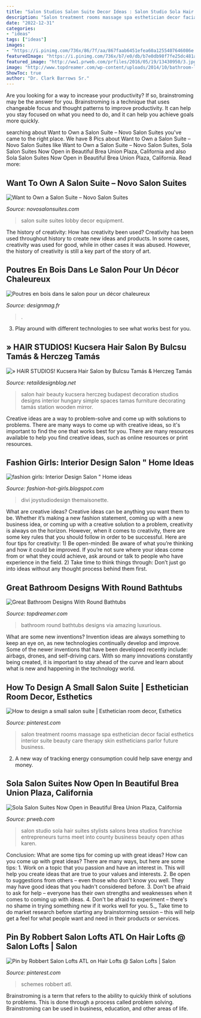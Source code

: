```yaml
---
title: "Salon Studios Salon Suite Decor Ideas : Salon Studio Sola Hair Suites Stylists Salons Brea Studios Franchise Entrepreneurs Turns Meet Into County Business Beauty Open Athas Karen"
description: "Salon treatment rooms massage spa esthetician decor facial esthetics interior suite beauty care therapy skin estheticians parlor future business"
date: "2022-12-31"
categories:
- "ideas"
tags: ["ideas"]
images:
- "https://i.pinimg.com/736x/86/7f/aa/867faab6451efea60a1255407646086e.jpg"
featuredImage: "https://i.pinimg.com/736x/b7/e0/db/b7e0db98f7fe25dc481adf18ee8aff16.jpg"
featured_image: "http://ww1.prweb.com/prfiles/2016/05/19/13430950/3.jpg"
image: "http://www.topdreamer.com/wp-content/uploads/2014/10/bathroom-luxurious-elegant-bathroom-round-tub-design-ideas-in-amazing-gold-color-theme-mega-gallery-of-amazingly-beautiful-relaxing-bathtubs-718x959.jpg"
ShowToc: true
author: "Dr. Clark Barrows Sr."
---
```



Are you looking for a way to increase your productivity? If so, brainstroming may be the answer for you. Brainstroming is a technique that uses changeable focus and thought patterns to improve productivity. It can help you stay focused on what you need to do, and it can help you achieve goals more quickly.

	

		
searching about Want to Own a Salon Suite – Novo Salon Suites you've came to the right place. We have 8 Pics about Want to Own a Salon Suite – Novo Salon Suites like Want to Own a Salon Suite – Novo Salon Suites, Sola Salon Suites Now Open in Beautiful Brea Union Plaza, California and also Sola Salon Suites Now Open in Beautiful Brea Union Plaza, California. Read more:
		
    
## Want To Own A Salon Suite – Novo Salon Suites

<img loading=lazy src="https://novosalonsuites.com/wp-content/uploads/2017/12/MG_5852-HDR.jpg" onerror="this.onerror=null;this.src='https://tse2.mm.bing.net/th?id=OIP.pndnZfQL7AvCpwu4koNY8gHaE7&amp;pid=15.1';" alt="Want to Own a Salon Suite – Novo Salon Suites">

_Source: novosalonsuites.com_

>salon suite suites lobby decor equipment. 

	

The history of creativity: How has creativity been used?
Creativity has been used throughout history to create new ideas and products. In some cases, creativity was used for good, while in other cases it was abused. However, the history of creativity is still a key part of the story of art.

    
## Poutres En Bois Dans Le Salon Pour Un Décor Chaleureux

<img loading=lazy src="https://designmag.fr/wp-content/uploads/2016/02/deco-salon-poutres-grises.jpg" onerror="this.onerror=null;this.src='https://tse3.mm.bing.net/th?id=OIP.PCB0y-z8SLlDRNo1AcTxQAHaE8&amp;pid=15.1';" alt="Poutres en bois dans le salon pour un décor chaleureux">

_Source: designmag.fr_

>. 

	

3. Play around with different technologies to see what works best for you. 

    
## » HAIR STUDIOS! Kucsera Hair Salon By Bulcsu Tamás &amp; Herczeg Tamás

<img loading=lazy src="https://retaildesignblog.net/wp-content/uploads/2013/03/Kucsera-Hair-Salon-Bulcsu-Tamas-Herczeg-Tamas-Budapest-05.jpg" onerror="this.onerror=null;this.src='https://tse4.mm.bing.net/th?id=OIP.mgBYjHwiFWAYQcqFSRVSowHaE8&amp;pid=15.1';" alt="» HAIR STUDIOS! Kucsera Hair Salon by Bulcsu Tamás &amp; Herczeg Tamás">

_Source: retaildesignblog.net_

>salon hair beauty kucsera herczeg budapest decoration studios designs interior hungary simple spaces tamas furniture decorating tamás station wooden mirror. 

	

Creative ideas are a way to problem-solve and come up with solutions to problems. There are many ways to come up with creative ideas, so it's important to find the one that works best for you. There are many resources available to help you find creative ideas, such as online resources or print resources.

    
## Fashion Girls: Interior Design Salon &quot; Home Ideas

<img loading=lazy src="https://4.bp.blogspot.com/_VezUbgtAF0c/TQeSkIOq5LI/AAAAAAAAFAs/2vXWP6CMit4/s1600/interior-design-of-hair-salon-at-golden-island-athlone3.jpg" onerror="this.onerror=null;this.src='https://tse2.mm.bing.net/th?id=OIP.KSALFB2qMz0vD52mCsCYOAHaFf&amp;pid=15.1';" alt="fashion girls: Interior Design Salon &quot; Home ideas">

_Source: fashion-hot-girls.blogspot.com_

>divi joystudiodesign themaisonette. 

	

What are creative ideas?
Creative ideas can be anything you want them to be. Whether it’s making a new fashion statement, coming up with a new business idea, or coming up with a creative solution to a problem, creativity is always on the horizon. However, when it comes to creativity, there are some key rules that you should follow in order to be successful. Here are four tips for creativity: 1) Be open-minded: Be aware of what you’re thinking and how it could be improved. If you’re not sure where your ideas come from or what they could achieve, ask around or talk to people who have experience in the field. 2) Take time to think things through: Don’t just go into ideas without any thought process behind them first.

    
## Great Bathroom Designs With Round Bathtubs

<img loading=lazy src="http://www.topdreamer.com/wp-content/uploads/2014/10/bathroom-luxurious-elegant-bathroom-round-tub-design-ideas-in-amazing-gold-color-theme-mega-gallery-of-amazingly-beautiful-relaxing-bathtubs-718x959.jpg" onerror="this.onerror=null;this.src='https://tse2.mm.bing.net/th?id=OIP.P_75GTSazDbzph0Q6rbRNgHaJ5&amp;pid=15.1';" alt="Great Bathroom Designs With Round Bathtubs">

_Source: topdreamer.com_

>bathroom round bathtubs designs via amazing luxurious. 

	

What are some new inventions?
Invention ideas are always something to keep an eye on, as new technologies continually develop and improve. Some of the newer inventions that have been developed recently include: airbags, drones, and self-driving cars. With so many innovations constantly being created, it is important to stay ahead of the curve and learn about what is new and happening in the technology world.

    
## How To Design A Small Salon Suite | Esthetician Room Decor, Esthetics

<img loading=lazy src="https://i.pinimg.com/736x/b7/e0/db/b7e0db98f7fe25dc481adf18ee8aff16.jpg" onerror="this.onerror=null;this.src='https://tse4.mm.bing.net/th?id=OIP.nHlXAIJEDkvvL02N9U6QawHaJ3&amp;pid=15.1';" alt="How to design a small salon suite | Esthetician room decor, Esthetics">

_Source: pinterest.com_

>salon treatment rooms massage spa esthetician decor facial esthetics interior suite beauty care therapy skin estheticians parlor future business. 

	

2. A new way of tracking energy consumption could help save energy and money.

    
## Sola Salon Suites Now Open In Beautiful Brea Union Plaza, California

<img loading=lazy src="http://ww1.prweb.com/prfiles/2016/05/19/13430950/3.jpg" onerror="this.onerror=null;this.src='https://tse4.mm.bing.net/th?id=OIP.UW60RB3y1yfD39n83YGYHwHaFA&amp;pid=15.1';" alt="Sola Salon Suites Now Open in Beautiful Brea Union Plaza, California">

_Source: prweb.com_

>salon studio sola hair suites stylists salons brea studios franchise entrepreneurs turns meet into county business beauty open athas karen. 

	

Conclusion: What are some tips for coming up with great ideas?
How can you come up with great ideas? There are many ways, but here are some tips: 1. Work on a topic that you passion and have an interest in. This will help you create ideas that are true to your values and interests. 2. Be open to suggestions from others – even those who don't know you well. They may have good ideas that you hadn't considered before. 3. Don't be afraid to ask for help – everyone has their own strengths and weaknesses when it comes to coming up with ideas. 4. Don't be afraid to experiment – there's no shame in trying something new if it works well for you. 5._ Take time to do market research before starting any brainstorming session – this will help get a feel for what people want and need in their products or services. 
    
## Pin By Robbert Salon Lofts ATL On Hair Lofts @ Salon Lofts | Salon

<img loading=lazy src="https://i.pinimg.com/736x/86/7f/aa/867faab6451efea60a1255407646086e.jpg" onerror="this.onerror=null;this.src='https://tse4.mm.bing.net/th?id=OIP.6UjBaJmjdxP17hLuGizlkQHaJ3&amp;pid=15.1';" alt="Pin by Robbert Salon Lofts ATL on Hair Lofts @ Salon Lofts | Salon">

_Source: pinterest.com_

>schemes robbert atl. 

	

Brainstroming is a term that refers to the ability to quickly think of solutions to problems. This is done through a process called problem solving. Brainstroming can be used in business, education, and other areas of life.

